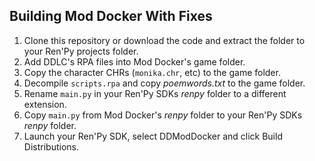 ## Building Mod Docker With Fixes 
1. Clone this repository or download the code and extract the folder to your Ren'Py projects folder.
2. Add DDLC's RPA files into Mod Docker's game folder.
3. Copy the character CHRs (`monika.chr`, etc) to the game folder.
4. Decompile `scripts.rpa` and copy *poemwords.txt* to the game folder.
3. Rename `main.py` in your Ren'Py SDKs *renpy* folder to a different extension.
4. Copy `main.py` from Mod Docker's *renpy* folder to your Ren'Py SDKs *renpy* folder.
5. Launch your Ren'Py SDK, select DDModDocker and click Build Distributions.
